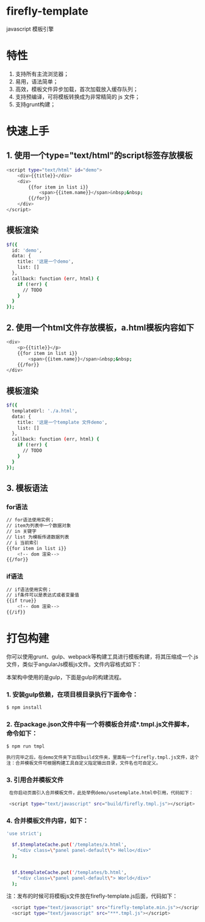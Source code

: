 # firefly-template
javascript 模板引擎

# 特性
1. 支持所有主流浏览器；
2. 易用，语法简单；
3. 高效，模板文件异步加载，首次加载放入缓存队列；
4. 支持预编译，可将模板转换成为非常精简的 js 文件；
5. 支持grunt构建；

# 快速上手
## 1. 使用一个type="text/html"的script标签存放模板
``` bash
<script type="text/html" id="demo">
    <div>{{title}}</div>
    <div>
        {{for item in list i}}
            <span>{{item.name}}</span>&nbsp;&nbsp;
        {{/for}}
    </div>
</script>
```
## 模板渲染
``` bash
$f({
  id: 'demo',
  data: {
    title: '这是一个demo',
    list: []
  },
  callback: function (err, html) {
    if (!err) {
      // TODO
    }
  }
});
```
## 2. 使用一个html文件存放模板，a.html模板内容如下
``` bash
<div>
    <p>{{title}}</p>
    {{for item in list i}}
        <span>{{item.name}}</span>&nbsp;&nbsp;
    {{/for}}
</div>
```
## 模板渲染
``` bash
$f({
  templateUrl: './a.html',
  data: {
    title: '这是一个template 文件demo',
    list: []
  },
  callback: function (err, html) {
    if (!err) {
      // TODO
    }
  }
});
```
## 3. 模板语法
### for语法
``` bash
// for语法使用实例；
// item为列表中一个数据对象
// in 关键字
// list 为模板传递数据列表
// i 当前索引
{{for item in list i}}
    <!-- dom 渲染-->
{{/for}}
```
### if语法
``` bash
// if语法使用实例；
// if条件可以是表达式或者变量值
{{if true}}
    <!-- dom 渲染-->
{{/if}}
```

# 打包构建
你可以使用grunt、gulp、webpack等构建工具进行模板构建，将其压缩成一个.js文件，类似于angularJs模板js文件。文件内容格式如下：

本架构中使用的是gulp，下面是gulp的构建流程。

### 1. 安装gulp依赖，在项目根目录执行下面命令：
``` bash
$ npm install
```

### 2. 在package.json文件中有一个将模板合并成*.tmpl.js文件脚本，命令如下：
``` bash
$ npm run tmpl

执行完毕之后，在demo文件夹下出现build文件夹，里面有一个firefly.tmpl.js文件，这个就是合并之后的模板js文件。
注：合并模板文件可根据构建工具自定义指定输出目录，文件名也可自定义。
```

### 3. 引用合并模板文件
``` bash
 在你启动页面引入合并模板文件，此处举例demo/usetemplate.html中引用，代码如下：

 <script type="text/javascript" src="build/firefly.tmpl.js"></script>
```

### 4. 合并模板文件内容，如下：
``` bash
'use strict';

  $f.$templateCache.put('/templates/a.html',
    "<div class=\"panel panel-default\"> Hello</div>"
  );


  $f.$templateCache.put('/templates/b.html',
    "<div class=\"panel panel-default\"> World</div>"
  );
```
注：发布的时候可将模板js文件放在firefly-template.js后面，代码如下：
``` bash
  <script type="text/javascript" src="firefly-template.min.js"></script>
  <script type="text/javascript" src="***.tmpl.js"></script>
```
